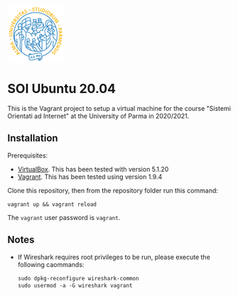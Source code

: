 ![](logo.png)

# SOI Ubuntu 20.04

This is the Vagrant project to setup a virtual machine for the course "Sistemi Orientati ad Internet"
at the University of Parma in 2020/2021.

## Installation

Prerequisites:

* [VirtualBox](https://www.virtualbox.org/wiki/Downloads). This has been tested with version 5.1.20
* [Vagrant](https://vagrantup.com/downloads.html). This has been tested using version 1.9.4

Clone this repository, then from the repository folder run this command:

    vagrant up && vagrant reload

The `vagrant` user password is `vagrant`.

## Notes

* If Wireshark requires root privileges to be run, please execute the following caommands:

    ```
    sudo dpkg-reconfigure wireshark-common
    sudo usermod -a -G wireshark vagrant
    ```
